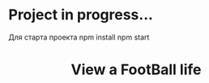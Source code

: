 # Project in progress...
Для старта проекта 
npm install
npm start
<h1 align="center">View a FootBall life</h1>
